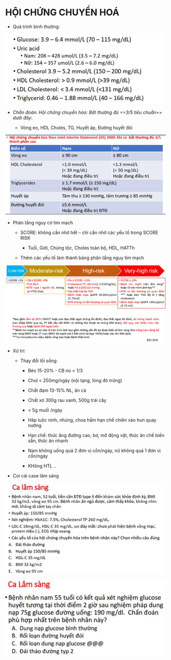 # HỘI CHỨNG CHUYỂN HOÁ
  
- Quá trình bình thường:
  
![Buổi 8 - Hệ Tim mạch - Hệ nội tiết-1687397335027.jpeg](../../../../200%20Files/image/image/Bu%E1%BB%95i%208%20-%20H%E1%BB%87%20Tim%20m%E1%BA%A1ch%20-%20H%E1%BB%87%20n%E1%BB%99i%20ti%E1%BA%BFt-1687397335027.jpeg)
  
- _Chẩn đoán: Hội chứng chuyển hóa: Bất thường đủ ==3/5 tiêu chuẩn== dưới đây_:
  
	- Vòng eo, HDL Choles, TG, Huyết áp, Đường huyết đói
  
![Buổi 8 - Hệ Tim mạch - Hệ nội tiết-1687397340563.jpeg](../../../../200%20Files/image/image/Bu%E1%BB%95i%208%20-%20H%E1%BB%87%20Tim%20m%E1%BA%A1ch%20-%20H%E1%BB%87%20n%E1%BB%99i%20ti%E1%BA%BFt-1687397340563.jpeg)
  
- Phân tầng nguy cơ tim mạch
  
	- SCORE: không cần nhớ hết – chỉ cần nhớ các yếu tố trong SCORE RISK
  
		- Tuổi, Giới, Chủng tộc, Choles toàn bộ, HDL, HATTh
  
	- Thêm các yếu tố làm thành bảng phân tầng nguy tim mạch
  
![Buổi 8 - Hệ Tim mạch - Hệ nội tiết-1687397348304.jpeg](../../../../200%20Files/image/image/Bu%E1%BB%95i%208%20-%20H%E1%BB%87%20Tim%20m%E1%BA%A1ch%20-%20H%E1%BB%87%20n%E1%BB%99i%20ti%E1%BA%BFt-1687397348304.jpeg)
  
- Xử trí:
  
	- Thay đổi lối sống:
  
		- Béo 15-20% - CB no < 1/3
  
		- Chol < 250mg/ngày (nội tạng, lòng đỏ trứng)
  
		- Chất đạm 13-15% NL, ăn cá
  
		- Chất xơ 300g rau xanh, 500g trái cây
  
		- < 5g muối /ngày
  
		- Hâp luộc ninh, nhúng, choa hầm hạn chế chiên xào hun quay nướng
  
		- Hạn chế: thức ăng đường cao, bơ, mỡ động vật, thức ăn chế biến sẵn, thức ăn nhanh
  
		- Nam không uống quá 2 đơn vị cồn/ngày, nữ không quá 1 đơn vị cồn/ngày
  
		- KHông HTL ..
  
- Coi cái case lâm sàng
  
![Buổi 8 - Hệ Tim mạch - Hệ nội tiết-1687397359880.jpeg](../../../../200%20Files/image/image/Bu%E1%BB%95i%208%20-%20H%E1%BB%87%20Tim%20m%E1%BA%A1ch%20-%20H%E1%BB%87%20n%E1%BB%99i%20ti%E1%BA%BFt-1687397359880.jpeg)
  
![Buổi 8 - Hệ Tim mạch - Hệ nội tiết-1687397363355.jpeg](../../../../200%20Files/image/image/Bu%E1%BB%95i%208%20-%20H%E1%BB%87%20Tim%20m%E1%BA%A1ch%20-%20H%E1%BB%87%20n%E1%BB%99i%20ti%E1%BA%BFt-1687397363355.jpeg)
  

  
